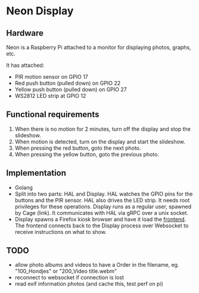 # Neon Display

## Hardware
Neon is a Raspberry Pi attached to a monitor for displaying photos, graphs, etc.

It has attached:
- PIR motion sensor on GPIO 17
- Red push button (pulled down) on GPIO 22
- Yellow push button (pulled down) on GPIO 27
- WS2812 LED strip at GPIO 12

## Functional requirements
1. When there is no motion for 2 minutes, turn off the display and stop the slideshow.
2. When motion is detected, turn on the display and start the slideshow.
3. When pressing the red button, goto the next photo.
4. When pressing the yellow button, goto the previous photo.


## Implementation

- Golang
- Split into two parts: HAL and Display. HAL watches the GPIO pins for the buttons and the PIR sensor. HAL also drives the LED strip. It needs root privileges for these operations. Display runs as a regular user, spawned by Cage (link). It communicates with HAL via gRPC over a unix socket.
- Display spawns a Firefox kiosk browser and have it load the [frontend](./frontend). The frontend connects back to the Display process over Websocket to receive instructions on what to show.

## TODO

- allow photo albums and videos to have a Order in the filename, eg. "100_Hondjes" or "200_Video title.webm"
- reconnect to websocket if connection is lost
- read exif information photos (and cache this, test perf on pi)
